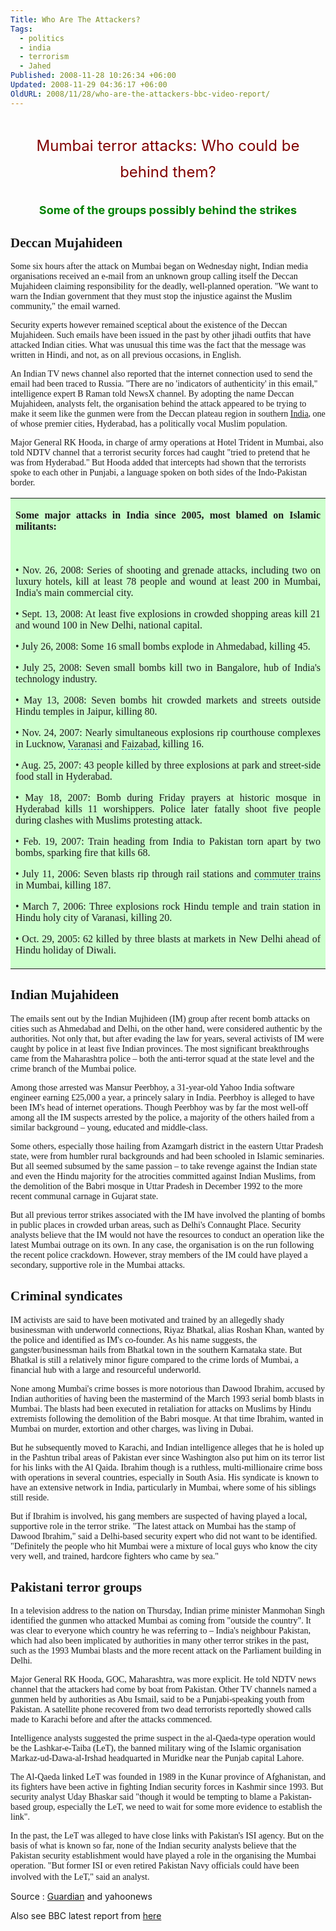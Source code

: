 ```yaml
---
Title: Who Are The Attackers?
Tags:
  - politics
  - india
  - terrorism
  - Jahed
Published: 2008-11-28 10:26:34 +06:00
Updated: 2008-11-29 04:36:17 +06:00
OldURL: 2008/11/28/who-are-the-attackers-bbc-video-report/
---
```


<p id="article-header">
<p id="main-article-info">
<h1 align="center" style="line-height: 150%"><span style="font-weight: 400"><font size="5" color="#800000">Mumbai terror attacks: Who could be behind them?</font></span></h1>
<h2 align="center" id="stand-first"><font size="4" color="#008000">Some of the groups possibly behind the strikes</font></h2>
<!-- end article-header -->
<p style="display: block" id="content">
<p id="article-wrapper">
<h2></h2>
<h2><font face="Verdana">Deccan Mujahideen</font></h2>
<font face="Verdana">Some six hours after the attack on Mumbai began on Wednesday night, Indian media organisations received an e-mail from an unknown group calling itself the Deccan Mujahideen claiming responsibility for the deadly, well-planned operation. "We want to warn the Indian government that they must stop the injustice against the Muslim community," the email warned. </font>

<font face="Verdana">Security experts however remained sceptical about the existence of the Deccan Mujahideen. Such emails have been issued in the past by other jihadi outfits that have attacked Indian cities. What was unusual this time was the fact that the message was written in Hindi, and not, as on all previous occasions, in English. </font>

<font face="Verdana">An Indian TV news channel also reported that the internet connection used to send the email had been traced to Russia. "There are no 'indicators of authenticity' in this email," intelligence expert B Raman told NewsX channel. By adopting the name Deccan Mujahideen, analysts felt, the organisation behind the attack appeared to be trying to make it seem like the gunmen were from the Deccan plateau region in southern <a href="https://www.guardian.co.uk/world/india">India</a>, one of whose premier cities, Hyderabad, has a politically vocal Muslim population. </font>

<font face="Verdana">Major General RK Hooda, in charge of army operations at Hotel Trident in Mumbai, also told NDTV channel that a terrorist security forces had caught "tried to pretend that he was from Hyderabad." But Hooda added that intercepts had shown that the terrorists spoke to each other in Punjabi, a language spoken on both sides of the Indo-Pakistan border.</font>

<p align="center">
<table border="0" bgColor="#ccffcc" width="65%" cellPadding="2" borderColor="#ccffcc" id="table1">
<tr>
<td>
<p align="justify"><font face="Verdana"><strong>Some major attacks in <span id="lw_1227741804_0" class="yshortcuts">India</span> since 2005, most blamed on Islamic militants:</strong></font></p>
<p align="justify">&nbsp;</p>
<p align="justify"><font face="Verdana">• Nov. 26, 2008: Series of shooting and grenade attacks, including two on luxury hotels, kill at least 78 people and wound at least 200 in Mumbai, India's main commercial city.</font></p>
<p align="justify"><font face="Verdana">• Sept. 13, 2008: At least five explosions in crowded shopping areas kill 21 and wound 100 in <span id="lw_1227741804_1" class="yshortcuts">New Delhi</span>, national capital.</font></p>
<p align="justify"><font face="Verdana">• July 26, 2008: Some 16 small bombs explode in <span id="lw_1227741804_2" class="yshortcuts">Ahmedabad</span>, killing 45.</font></p>
<p align="justify"><font face="Verdana">• July 25, 2008: Seven small bombs kill two in Bangalore, hub of India's technology industry.</font></p>
<p align="justify"><font face="Verdana">• May 13, 2008: Seven bombs hit crowded markets and streets outside <span id="lw_1227741804_3" class="yshortcuts">Hindu temples</span> in <span id="lw_1227741804_4" class="yshortcuts">Jaipur</span>, killing 80.</font></p>
<p align="justify"><font face="Verdana">• Nov. 24, 2007: Nearly simultaneous explosions rip courthouse complexes in Lucknow, <span style="cursor: hand; border-bottom: #0066cc 1px dashed" id="lw_1227741804_5" class="yshortcuts">Varanasi</span> and <span style="cursor: hand; border-bottom: #0066cc 1px dashed" id="lw_1227741804_6" class="yshortcuts">Faizabad</span>, killing 16.</font></p>
<p align="justify"><font face="Verdana">• Aug. 25, 2007: 43 people killed by three explosions at park and street-side food stall in Hyderabad.</font></p>
<p align="justify"><font face="Verdana">• May 18, 2007: Bomb during Friday prayers at historic mosque in Hyderabad kills 11 worshippers. Police later fatally shoot five people during clashes with Muslims protesting attack.</font></p>
<p align="justify"><font face="Verdana">• Feb. 19, 2007: Train heading from India to <span id="lw_1227741804_7" class="yshortcuts">Pakistan</span> torn apart by two bombs, sparking fire that kills 68.</font></p>
<p align="justify"><font face="Verdana">• July 11, 2006: Seven blasts rip through rail stations and <span style="cursor: hand; border-bottom: #0066cc 1px dashed" id="lw_1227741804_8" class="yshortcuts">commuter trains</span> in Mumbai, killing 187.</font></p>
<p align="justify"><font face="Verdana">• March 7, 2006: Three explosions rock <span id="lw_1227741804_9" class="yshortcuts">Hindu temple</span> and <span id="lw_1227741804_10" class="yshortcuts">train station</span> in Hindu holy city of Varanasi, killing 20.</font></p>
<p align="justify"><font face="Verdana">• Oct. 29, 2005: 62 killed by three blasts at markets in New Delhi ahead of Hindu holiday of <span style="background: none transparent scroll repeat 0% 0%; cursor: hand; border-bottom: medium none" id="lw_1227741804_11" class="yshortcuts">Diwali</span>.</font></p>
</td>
</tr>
</table>
<h2><font face="Verdana">Indian Mujahideen</font></h2>
<font face="Verdana">The emails sent out by the Indian Mujhideen (IM) group after recent bomb attacks on cities such as Ahmedabad and Delhi, on the other hand, were considered authentic by the authorities. Not only that, but after evading the law for years, several activists of IM were caught by police in at least five Indian provinces.
The most significant breakthroughs came from the Maharashtra police – both the anti-terror squad at the state level and the crime branch of the Mumbai police. </font>

<font face="Verdana">Among those arrested was Mansur Peerbhoy, a 31-year-old Yahoo India software engineer earning £25,000 a year, a princely salary in India. Peerbhoy is alleged to have been IM's head of internet operations. Though Peerbhoy was by far the most well-off among all the IM suspects arrested by the police, a majority of the others hailed from a similar background – young, educated and middle-class. </font>

<font face="Verdana">Some others, especially those hailing from Azamgarh district in the eastern Uttar Pradesh state, were from humbler rural backgrounds and had been schooled in Islamic seminaries. But all seemed subsumed by the same passion – to take revenge against the Indian state and even the Hindu majority for the atrocities committed against Indian Muslims, from the demolition of the Babri mosque in Uttar Pradesh in December 1992 to the more recent communal carnage in Gujarat state.</font>

<font face="Verdana">But all previous terror strikes associated with the IM have involved the planting of bombs in public places in crowded urban areas, such as Delhi's Connaught Place. Security analysts believe that the IM would not have the resources to conduct an operation like the latest Mumbai outrage on its own. In any case, the organisation is on the run following the recent police crackdown. However, stray members of the IM could have played a secondary, supportive role in the Mumbai attacks.</font>
<h2><font face="Verdana">Criminal syndicates</font></h2>
<font face="Verdana">IM activists are said to have been motivated and trained by an allegedly shady businessman with underworld connections, Riyaz Bhatkal, alias Roshan Khan, wanted by the police and identified as IM's co-founder. As his name suggests, the gangster/businessman hails from Bhatkal town in the southern Karnataka state. But Bhatkal is still a relatively minor figure compared to the crime lords of Mumbai, a financial hub with a large and resourceful underworld. </font>

<font face="Verdana">None among Mumbai's crime bosses is more notorious than Dawood Ibrahim, accused by Indian authorities of having been the mastermind of the March 1993 serial bomb blasts in Mumbai. The blasts had been executed in retaliation for attacks on Muslims by Hindu extremists following the demolition of the Babri mosque. At that time Ibrahim, wanted in Mumbai on murder, extortion and other charges, was living in Dubai. </font>

<font face="Verdana">But he subsequently moved to Karachi, and Indian intelligence alleges that he is holed up in the Pashtun tribal areas of Pakistan ever since Washington also put him on its terror list for his links with the Al Qaida. Ibrahim though is a ruthless, multi-millionaire crime boss with operations in several countries, especially in South Asia. His syndicate is known to have an extensive network in India, particularly in Mumbai, where some of his siblings still reside. </font>

<font face="Verdana">But if Ibrahim is involved, his gang members are suspected of having played a local, supportive role in the terror strike. "The latest attack on Mumbai has the stamp of Dawood Ibrahim," said a Delhi-based security expert who did not want to be identified. "Definitely the people who hit Mumbai were a mixture of local guys who know the city very well, and trained, hardcore fighters who came by sea."</font>
<h2><font face="Verdana">Pakistani terror groups</font></h2>
<font face="Verdana">In a television address to the nation on Thursday, Indian prime minister Manmohan Singh identified the gunmen who attacked Mumbai as coming from "outside the country". It was clear to everyone which country he was referring to – India's neighbour Pakistan, which had also been implicated by authorities in many other terror strikes in the past, such as the 1993 Mumbai blasts and the more recent attack on the Parliament building in Delhi. </font>

<font face="Verdana">Major General RK Hooda, GOC, Maharashtra, was more explicit. He told NDTV news channel that the attackers had come by boat from Pakistan. Other TV channels named a gunmen held by authorities as Abu Ismail, said to be a Punjabi-speaking youth from Pakistan. A satellite phone recovered from two dead terrorists reportedly showed calls made to Karachi before and after the attacks commenced.</font>

<font face="Verdana">Intelligence analysts suggested the prime suspect in the al-Qaeda-type operation would be the Lashkar-e-Taiba (LeT), the banned military wing of the Islamic organisation Markaz-ud-Dawa-al-Irshad headquarted in Muridke near the Punjab capital Lahore. </font>

<font face="Verdana">The Al-Qaeda linked LeT was founded in 1989 in the Kunar province of Afghanistan, and its fighters have been active in fighting Indian security forces in Kashmir since 1993. But security analyst Uday Bhaskar said "though it would be tempting to blame a Pakistan-based group, especially the LeT, we need to wait for some more evidence to establish the link".</font>

<font face="Verdana">In the past, the LeT was alleged to have close links with Pakistan's ISI agency. But on the basis of what is known so far, none of the Indian security analysts believe that the Pakistan security establishment would have played a role in the organising the Mumbai operation. "But former ISI or even retired Pakistan Navy officials could have been involved with the LeT," said an analyst.</font>
 

Source : <a href="https://www.guardian.co.uk/world/2008/nov/27/mumbai-terror-attacks-india8">Guardian</a> and yahoonews

Also see BBC latest report from <a href="https://cosmos.bcst.yahoo.com/up/player/popup/?rn=3906861&amp;cl=10869132&amp;ch=4226714&amp;src=news">here</a>
